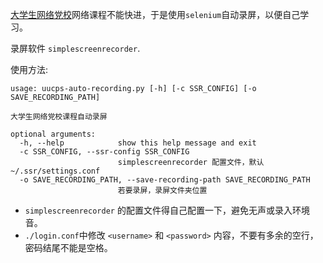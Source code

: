 
[大学生网络党校](http://www.uucps.edu.cn/)网络课程不能快进，于是使用`selenium`自动录屏，以便自己学习。

录屏软件 `simplescreenrecorder`.

使用方法:

```
usage: uucps-auto-recording.py [-h] [-c SSR_CONFIG] [-o SAVE_RECORDING_PATH]

大学生网络党校课程自动录屏

optional arguments:
  -h, --help            show this help message and exit
  -c SSR_CONFIG, --ssr-config SSR_CONFIG
                        simplescreenrecorder 配置文件，默认~/.ssr/settings.conf
  -o SAVE_RECORDING_PATH, --save-recording-path SAVE_RECORDING_PATH
                        若要录屏，录屏文件夹位置
```


* `simplescreenrecorder` 的配置文件得自己配置一下，避免无声或录入环境音。
* `./login.conf`中修改 `<username>` 和 `<password>` 内容，不要有多余的空行，密码结尾不能是空格。
